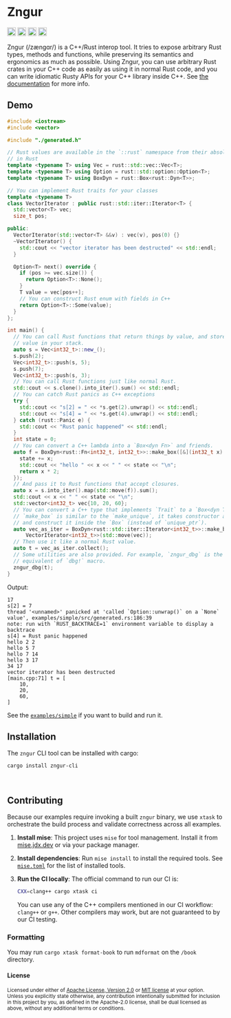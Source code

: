 # Zngur

[<img alt="github" src="https://img.shields.io/badge/github-hkalbasi/zngur-8da0cb?style=for-the-badge&labelColor=555555&logo=github" height="20">](https://github.com/hkalbasi/zngur)
[<img alt="crates.io" src="https://img.shields.io/crates/v/zngur.svg?style=for-the-badge&color=fc8d62&logo=rust" height="20">](https://crates.io/crates/zngur)
[<img alt="docs.rs" src="https://img.shields.io/badge/docs.rs-zngur-66c2a5?style=for-the-badge&labelColor=555555&logo=docs.rs" height="20">](https://docs.rs/zngur)
[<img alt="build status" src="https://img.shields.io/github/actions/workflow/status/hkalbasi/zngur/ci.yml?branch=main&style=for-the-badge" height="20">](https://github.com/hkalbasi/zngur/actions?query=branch%3Amain)

Zngur (/zængɑr/) is a C++/Rust interop tool. It tries to expose arbitrary Rust types, methods and functions, while preserving its
semantics and ergonomics as much as possible. Using Zngur, you can use arbitrary Rust crates in your C++ code as easily as using it in
normal Rust code, and you can write idiomatic Rusty APIs for your C++ library inside C++. See [the documentation](https://hkalbasi.github.io/zngur/)
for more info.

## Demo

```C++
#include <iostream>
#include <vector>

#include "./generated.h"

// Rust values are available in the `::rust` namespace from their absolute path
// in Rust
template <typename T> using Vec = rust::std::vec::Vec<T>;
template <typename T> using Option = rust::std::option::Option<T>;
template <typename T> using BoxDyn = rust::Box<rust::Dyn<T>>;

// You can implement Rust traits for your classes
template <typename T>
class VectorIterator : public rust::std::iter::Iterator<T> {
  std::vector<T> vec;
  size_t pos;

public:
  VectorIterator(std::vector<T> &&v) : vec(v), pos(0) {}
  ~VectorIterator() {
    std::cout << "vector iterator has been destructed" << std::endl;
  }

  Option<T> next() override {
    if (pos >= vec.size()) {
      return Option<T>::None();
    }
    T value = vec[pos++];
    // You can construct Rust enum with fields in C++
    return Option<T>::Some(value);
  }
};

int main() {
  // You can call Rust functions that return things by value, and store that
  // value in your stack.
  auto s = Vec<int32_t>::new_();
  s.push(2);
  Vec<int32_t>::push(s, 5);
  s.push(7);
  Vec<int32_t>::push(s, 3);
  // You can call Rust functions just like normal Rust.
  std::cout << s.clone().into_iter().sum() << std::endl;
  // You can catch Rust panics as C++ exceptions
  try {
    std::cout << "s[2] = " << *s.get(2).unwrap() << std::endl;
    std::cout << "s[4] = " << *s.get(4).unwrap() << std::endl;
  } catch (rust::Panic e) {
    std::cout << "Rust panic happened" << std::endl;
  }
  int state = 0;
  // You can convert a C++ lambda into a `Box<dyn Fn>` and friends.
  auto f = BoxDyn<rust::Fn<int32_t, int32_t>>::make_box([&](int32_t x) {
    state += x;
    std::cout << "hello " << x << " " << state << "\n";
    return x * 2;
  });
  // And pass it to Rust functions that accept closures.
  auto x = s.into_iter().map(std::move(f)).sum();
  std::cout << x << " " << state << "\n";
  std::vector<int32_t> vec{10, 20, 60};
  // You can convert a C++ type that implements `Trait` to a `Box<dyn Trait>`.
  // `make_box` is similar to the `make_unique`, it takes constructor arguments
  // and construct it inside the `Box` (instead of `unique_ptr`).
  auto vec_as_iter = BoxDyn<rust::std::iter::Iterator<int32_t>>::make_box<
      VectorIterator<int32_t>>(std::move(vec));
  // Then use it like a normal Rust value.
  auto t = vec_as_iter.collect();
  // Some utilities are also provided. For example, `zngur_dbg` is the
  // equivalent of `dbg!` macro.
  zngur_dbg(t);
}
```

Output:

```
17
s[2] = 7
thread '<unnamed>' panicked at 'called `Option::unwrap()` on a `None` value', examples/simple/src/generated.rs:186:39
note: run with `RUST_BACKTRACE=1` environment variable to display a backtrace
s[4] = Rust panic happened
hello 2 2
hello 5 7
hello 7 14
hello 3 17
34 17
vector iterator has been destructed
[main.cpp:71] t = [
    10,
    20,
    60,
]
```

See the [`examples/simple`](https://github.com/HKalbasi/zngur/blob/main/examples/simple) if you want to build and run it.

## Installation

The `zngur` CLI tool can be installed with cargo:

```
cargo install zngur-cli
```

<br>

## Contributing

Because our examples require invoking a built `zngur` binary, we use `xtask` to orchestrate the build process and validate correctness across all examples.

1. **Install mise**: This project uses `mise` for tool management. Install it from [mise.jdx.dev](https://mise.jdx.dev/) or via your package manager.

2. **Install dependencies**: Run `mise install` to install the required tools. See [`mise.toml`](/mise.toml) for the list of installed tools.

3. **Run the CI locally**: The official command to run our CI is:
   ```bash
   CXX=clang++ cargo xtask ci
   ```
   You can use any of the C++ compilers mentioned in our CI workflow: `clang++` or `g++`.
   Other compilers may work, but are not guaranteed to by our CI testing.

### Formatting

You may run `cargo xtask format-book` to run `mdformat` on the `/book` directory.

#### License

<sup>
Licensed under either of <a href="LICENSE-APACHE">Apache License, Version
2.0</a> or <a href="LICENSE-MIT">MIT license</a> at your option.
</sup>

<br>

<sub>
Unless you explicitly state otherwise, any contribution intentionally submitted
for inclusion in this project by you, as defined in the Apache-2.0 license,
shall be dual licensed as above, without any additional terms or conditions.
</sub>
